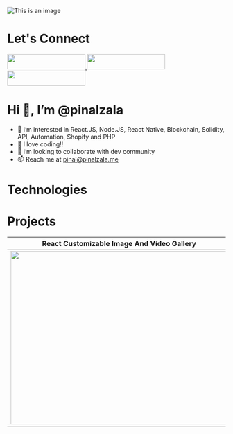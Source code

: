 
![This is an image](https://pinalzala.me/images/PinalSoftwareEngineer.png)
#  Let's Connect
<p align=center">
  <a href="http://pinalzala.me/" target="_blank"><img src="https://pinalzala.me/images/websitepinalzala.png" width="180" height="35" /> </a>
  <a href="https://www.linkedin.com/in/pinalzala/" target="_blank"><img src="https://pinalzala.me/images/linkdinpinalzala.png" width="180" height="35" />     <a/>
  <a href="https://twitter.com/ZalaPinal"><img src="https://pinalzala.me/images/twitterpinalzala2.png" width="180" height="35" /> </a>
</p>




#   Hi 👋, I’m @pinalzala
- 👀 I’m interested in React.JS, Node.JS, React Native, Blockchain, Solidity, API, Automation, Shopify and PHP
- 🌱 I love coding!!
- 💞️ I’m looking to collaborate with dev community
- 📫 Reach me at pinal@pinalzala.me

# Technologies

#   Projects 
| React Customizable Image And Video Gallery   | NodeJs ExpressJs MySql Admin Panel   |
| :---: | :---: | 
| <img src="https://vginfotec.xyz/envato_script/image_crop.gif" width="500" height="400" /> | <img src="https://vginfotec.xyz/envato_script/admin_panel.gif" width="500" height="400" /> | 




<!---
pinalzala/pinalzala is a ✨ special ✨ repository because its `README.md` (this file) appears on your GitHub profile.
You can click the Preview link to take a look at your changes.
--->


